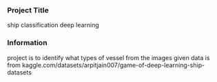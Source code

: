 ### Project Title
ship classification deep learning 

### Information
project is to identify what types of vessel from the images given
data is from kaggle.com/datasets/arpitjain007/game-of-deep-learning-ship-datasets
